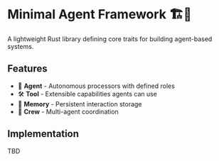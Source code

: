 # Minimal Agent Framework 🏗️🤖

A lightweight Rust library defining core traits for building agent-based systems.

## Features

- 🧠 **Agent** - Autonomous processors with defined roles
- 🛠️ **Tool** - Extensible capabilities agents can use
- 📝 **Memory** - Persistent interaction storage
- 👥 **Crew** - Multi-agent coordination

## Implementation

TBD